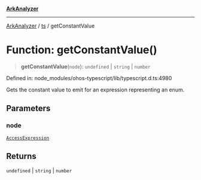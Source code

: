 [**ArkAnalyzer**](../../../../README.md)

***

[ArkAnalyzer](../../../../globals.md) / [ts](../README.md) / getConstantValue

# Function: getConstantValue()

> **getConstantValue**(`node`): `undefined` \| `string` \| `number`

Defined in: node\_modules/ohos-typescript/lib/typescript.d.ts:4980

Gets the constant value to emit for an expression representing an enum.

## Parameters

### node

[`AccessExpression`](../type-aliases/AccessExpression.md)

## Returns

`undefined` \| `string` \| `number`
